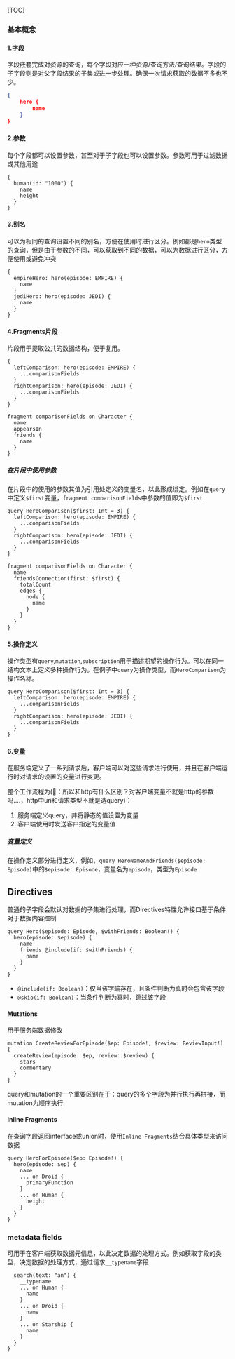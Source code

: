 [TOC]

### 基本概念

#### 1.字段

字段嵌套完成对资源的查询，每个字段对应一种资源/查询方法/查询结果。字段的子字段则是对父字段结果的子集或进一步处理。确保一次请求获取的数据不多也不少。

```json
{
    hero {
    	name
	}
}
```

#### 2.参数

每个字段都可以设置参数，甚至对于子字段也可以设置参数。参数可用于过滤数据或其他用途

```
{
  human(id: "1000") {
    name
    height
  }
}
```

#### 3.别名

可以为相同的查询设置不同的别名，方便在使用时进行区分。例如都是`hero`类型的查询，但是由于参数的不同，可以获取到不同的数据，可以为数据进行区分，方便使用或避免冲突

```
{
  empireHero: hero(episode: EMPIRE) {
    name
  }
  jediHero: hero(episode: JEDI) {
    name
  }
}
```



#### 4.Fragments片段

片段用于提取公共的数据结构，便于复用。

```
{
  leftComparison: hero(episode: EMPIRE) {
    ...comparisonFields
  }
  rightComparison: hero(episode: JEDI) {
    ...comparisonFields
  }
}

fragment comparisonFields on Character {
  name
  appearsIn
  friends {
    name
  }
}
```

##### 在片段中使用参数

在片段中的使用的参数其值为引用处定义的变量名，以此形成绑定。例如在`query`中定义`$first`变量，`fragment comparisonFields`中参数的值即为`$first`

```
query HeroComparison($first: Int = 3) {
  leftComparison: hero(episode: EMPIRE) {
    ...comparisonFields
  }
  rightComparison: hero(episode: JEDI) {
    ...comparisonFields
  }
}

fragment comparisonFields on Character {
  name
  friendsConnection(first: $first) {
    totalCount
    edges {
      node {
        name
      }
    }
  }
}
```



#### 5.操作定义

操作类型有`query`,`mutation`,`subscription`用于描述期望的操作行为。可以在同一结构文本上定义多种操作行为。在例子中`query`为操作类型，而`HeroComparison`为操作名称。

```
query HeroComparison($first: Int = 3) {
  leftComparison: hero(episode: EMPIRE) {
    ...comparisonFields
  }
  rightComparison: hero(episode: JEDI) {
    ...comparisonFields
  }
}
```



#### 6.变量

在服务端定义了一系列请求后，客户端可以对这些请求进行使用，并且在客户端运行时对请求的设置的变量进行变更。

整个工作流程为(🤮：所以和http有什么区别？对客户端变量不就是http的参数吗....，http中uri和请求类型不就是选query)：

1. 服务端定义query，并将静态的值设置为变量
2. 客户端使用时发送客户指定的变量值

##### 变量定义

在操作定义部分进行定义，例如，`query HeroNameAndFriends($episode: Episode)`中的`$episode: Episode`，变量名为`episode`，类型为`Episode`

#### 

## Directives

普通的子字段会默认对数据的子集进行处理，而Directives特性允许接口基于条件对于数据内容控制

```
query Hero($episode: Episode, $withFriends: Boolean!) {
  hero(episode: $episode) {
    name
    friends @include(if: $withFriends) {
      name
    }
  }
}
```

* `@include(if: Boolean)`：仅当该字端存在，且条件判断为真时会包含该字段
* `@skio(if: Boolean)`：当条件判断为真时，跳过该字段



#### Mutations

用于服务端数据修改

```
mutation CreateReviewForEpisode($ep: Episode!, $review: ReviewInput!) {
  createReview(episode: $ep, review: $review) {
    stars
    commentary
  }
}
```

query和mutation的一个重要区别在于：query的多个字段为并行执行再拼接，而mutation为顺序执行



#### Inline Fragments

在查询字段返回interface或union时，使用`Inline Fragments`结合具体类型来访问数据

```
query HeroForEpisode($ep: Episode!) {
  hero(episode: $ep) {
    name
    ... on Droid {
      primaryFunction
    }
    ... on Human {
      height
    }
  }
}
```



### metadata fields

可用于在客户端获取数据元信息，以此决定数据的处理方式。例如获取字段的类型，决定数据的处理方式，通过请求`__typename`字段

```
  search(text: "an") {
    __typename
    ... on Human {
      name
    }
    ... on Droid {
      name
    }
    ... on Starship {
      name
    }
  }
}
```

